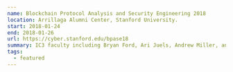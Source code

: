 ```yaml
---
name: Blockchain Protocol Analysis and Security Engineering 2018
location: Arrillaga Alumni Center, Stanford University.
start: 2018-01-24
end: 2018-01-26
url: https://cyber.stanford.edu/bpase18
summary: IC3 faculty including Bryan Ford, Ari Juels, Andrew Miller, and Elaine Shi are scheduled to present.
tags:
  - featured
---
```

